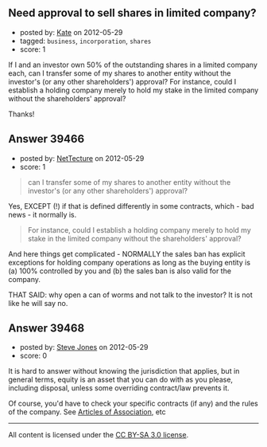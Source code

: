 ## Need approval to sell shares in limited company?

- posted by: [Kate](https://stackexchange.com/users/-1/18122-kate) on 2012-05-29
- tagged: `business`, `incorporation`, `shares`
- score: 1

If I and an investor own 50% of the outstanding shares in a limited company each, can I transfer some of my shares to another entity without the investor's (or any other shareholders') approval? For instance, could I establish a holding company merely to hold my stake in the limited company without the shareholders' approval?

Thanks!


## Answer 39466

- posted by: [NetTecture](https://stackexchange.com/users/-1/3350-nettecture) on 2012-05-29
- score: 1

> can I transfer some of my shares to another entity without the investor's (or any other 
> shareholders') approval?

Yes, EXCEPT (!) if that is defined differently in some contracts, which - bad news - it normally is.

> For instance, could I establish a holding company merely to hold my stake in the 
> limited company without the shareholders' approval?

And here things get complicated - NORMALLY the sales ban has explicit exceptions for holding company operations as long as the buying entity is (a) 100% controlled by you and (b) the sales ban is also valid for the company.

THAT SAID: why open a can of worms and not talk to the investor? It is not like he will say no.



## Answer 39468

- posted by: [Steve Jones](https://stackexchange.com/users/-1/12985-steve-jones) on 2012-05-29
- score: 0

<p>It is hard to answer without knowing the jurisdiction that applies, but in general terms, equity is an asset that you can do with as you please, including disposal, unless some overriding contract/law prevents it.</p>

<p>Of course, you'd have to check your specific contracts (if any) and the rules of the company. See <a href="http://en.wikipedia.org/wiki/Articles_of_association" rel="nofollow">Articles of Association</a>, etc</p>




---

All content is licensed under the [CC BY-SA 3.0 license](https://creativecommons.org/licenses/by-sa/3.0/).
